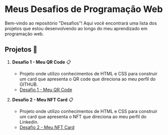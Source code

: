 # Meus Desafios de Programação Web

Bem-vindo ao repositório "Desafios"! Aqui você encontrará uma lista dos projetos que estou desenvolvendo ao longo do meu aprendizado em programação web.

## Projetos 🚀

1. **Desafio 1 - Meu QR Code** 📋
   - Projeto onde utilizo conhecimentos de HTML e CSS para construir um card que apresenta o QR code que direciona ao meu perfil do GITHUB.
   - [Desafio 1 - Meu QR Code](https://giovana-mori.github.io/Desafios/1%20-%20Card%20QRCODE/)
   
2. **Desafio 2 - Meu NFT Card** 📋
   - Projeto onde utilizo conhecimentos de HTML e CSS para construir um card que apresenta o NFT que direciona ao meu perfil do Linkedin.
   - [Desafio 2 - Meu NFT Card](https://giovana-mori.github.io/Desafios/2-nft-preview-card/) 
